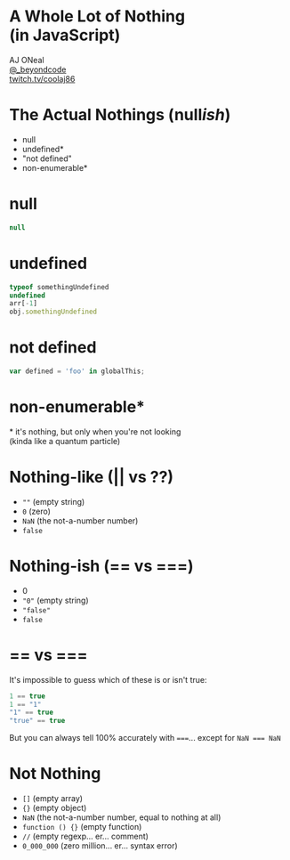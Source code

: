 [comment]: # "THEME = white"
[comment]: # "CODE_THEME = zenburn"
[comment]: # "controls: false"
[comment]: # "keyboard: true"
[comment]: # "markdown: { smartypants: true }"
[comment]: # "hash: false"
[comment]: # "respondToHashChanges: false"

# A Whole Lot of Nothing <br>(in JavaScript)

AJ ONeal
<br>
[@\_beyondcode](https://twitter.com/@_beyondcode)
<br>
[twitch.tv/coolaj86](https://twitch.tv/coolaj86)

[comment]: # "!!!"

# The Actual Nothings (null*ish*)

- null
- undefined\*
- "not defined"
- non-enumerable\*

# null

```js
null
```

[comment]: # "!!!"

# undefined

```js
typeof somethingUndefined
undefined
arr[-1]
obj.somethingUndefined
```

[comment]: # "!!!"

# not defined

```js
var defined = 'foo' in globalThis;
```

[comment]: # "!!!"

# non-enumerable\*

\* it's nothing, but only when you're not looking \
(kinda like a quantum particle)

[comment]: # "!!!"

# Nothing-like (|| vs ??)

- `""` (empty string)
- `0` (zero)
- `NaN` (the not-a-number number)
- `false`

# Nothing-ish (== vs ===)

- 0
- `"0"` (empty string)
- `"false"`
- `false`

[comment]: # "!!!"

# == vs ===

It's impossible to guess which of these is or isn't true:

```js
1 == true
1 == "1"
"1" == true
"true" == true
```

But you can always tell 100% accurately with `===`... except for `NaN === NaN`

[comment]: # "!!!"

# Not Nothing

- `[]` (empty array)
- `{}` (empty object)
- `NaN` (the not-a-number number, equal to nothing at all)
- `function () {}` (empty function)
- `//` (empty regexp... er... comment)
- `0_000_000` (zero million... er... syntax error)

[comment]: # "!!!"

